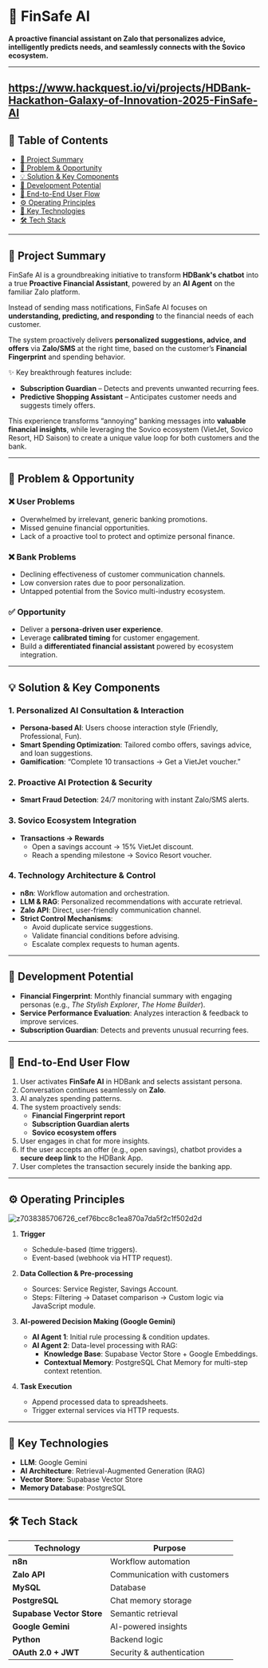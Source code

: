 # 🚀 FinSafe AI  

**A proactive financial assistant on Zalo that personalizes advice, intelligently predicts needs, and seamlessly connects with the Sovico ecosystem.**  

---
## https://www.hackquest.io/vi/projects/HDBank-Hackathon-Galaxy-of-Innovation-2025-FinSafe-AI
## 📑 Table of Contents  
- [📖 Project Summary](#-project-summary)  
- [🚩 Problem & Opportunity](#-problem--opportunity)  
- [💡 Solution & Key Components](#-solution--key-components)  
- [🔮 Development Potential](#-development-potential)  
- [🔄 End-to-End User Flow](#-end-to-end-user-flow)  
- [⚙️ Operating Principles](#️-operating-principles)  
- [🧠 Key Technologies](#-key-technologies)  
- [🛠️ Tech Stack](#️-tech-stack)  

---

## 📖 Project Summary  

FinSafe AI is a groundbreaking initiative to transform **HDBank's chatbot** into a true **Proactive Financial Assistant**, powered by an **AI Agent** on the familiar Zalo platform.  

Instead of sending mass notifications, FinSafe AI focuses on **understanding, predicting, and responding** to the financial needs of each customer.  

The system proactively delivers **personalized suggestions, advice, and offers** via **Zalo/SMS** at the right time, based on the customer’s **Financial Fingerprint** and spending behavior.  

✨ Key breakthrough features include:  
- **Subscription Guardian** – Detects and prevents unwanted recurring fees.  
- **Predictive Shopping Assistant** – Anticipates customer needs and suggests timely offers.  

This experience transforms “annoying” banking messages into **valuable financial insights**, while leveraging the Sovico ecosystem (VietJet, Sovico Resort, HD Saison) to create a unique value loop for both customers and the bank.  

---

## 🚩 Problem & Opportunity  

### ❌ User Problems  
- Overwhelmed by irrelevant, generic banking promotions.  
- Missed genuine financial opportunities.  
- Lack of a proactive tool to protect and optimize personal finance.  

### ❌ Bank Problems  
- Declining effectiveness of customer communication channels.  
- Low conversion rates due to poor personalization.  
- Untapped potential from the Sovico multi-industry ecosystem.  

### ✅ Opportunity  
- Deliver a **persona-driven user experience**.  
- Leverage **calibrated timing** for customer engagement.  
- Build a **differentiated financial assistant** powered by ecosystem integration.  

---

## 💡 Solution & Key Components  

### 1. Personalized AI Consultation & Interaction  
- **Persona-based AI**: Users choose interaction style (Friendly, Professional, Fun).  
- **Smart Spending Optimization**: Tailored combo offers, savings advice, and loan suggestions.  
- **Gamification**: “Complete 10 transactions → Get a VietJet voucher.”  

### 2. Proactive AI Protection & Security  
- **Smart Fraud Detection**: 24/7 monitoring with instant Zalo/SMS alerts.  

### 3. Sovico Ecosystem Integration  
- **Transactions → Rewards**  
  - Open a savings account → 15% VietJet discount.  
  - Reach a spending milestone → Sovico Resort voucher.  

### 4. Technology Architecture & Control  
- **n8n**: Workflow automation and orchestration.  
- **LLM & RAG**: Personalized recommendations with accurate retrieval.  
- **Zalo API**: Direct, user-friendly communication channel.  
- **Strict Control Mechanisms**:  
  - Avoid duplicate service suggestions.  
  - Validate financial conditions before advising.  
  - Escalate complex requests to human agents.  

---

## 🔮 Development Potential  

- **Financial Fingerprint**: Monthly financial summary with engaging personas (e.g., *The Stylish Explorer*, *The Home Builder*).  
- **Service Performance Evaluation**: Analyzes interaction & feedback to improve services.  
- **Subscription Guardian**: Detects and prevents unusual recurring fees.  

---

## 🔄 End-to-End User Flow  

1. User activates **FinSafe AI** in HDBank and selects assistant persona.  
2. Conversation continues seamlessly on **Zalo**.  
3. AI analyzes spending patterns.  
4. The system proactively sends:  
   - **Financial Fingerprint report**  
   - **Subscription Guardian alerts**  
   - **Sovico ecosystem offers**  
5. User engages in chat for more insights.  
6. If the user accepts an offer (e.g., open savings), chatbot provides a **secure deep link** to the HDBank App.  
7. User completes the transaction securely inside the banking app.  

---

## ⚙️ Operating Principles  
![z7038385706726_cef76bcc8c1ea870a7da5f2c1f502d2d](https://github.com/user-attachments/assets/d57598fd-1dce-459d-a423-cd00cdbcae76)

1. **Trigger**  
   - Schedule-based (time triggers).  
   - Event-based (webhook via HTTP request).  

2. **Data Collection & Pre-processing**  
   - Sources: Service Register, Savings Account.  
   - Steps: Filtering → Dataset comparison → Custom logic via JavaScript module.  

3. **AI-powered Decision Making (Google Gemini)**  
   - **AI Agent 1**: Initial rule processing & condition updates.  
   - **AI Agent 2**: Data-level processing with RAG:  
     - **Knowledge Base**: Supabase Vector Store + Google Embeddings.  
     - **Contextual Memory**: PostgreSQL Chat Memory for multi-step context retention.  

4. **Task Execution**  
   - Append processed data to spreadsheets.  
   - Trigger external services via HTTP requests.  

---

## 🧠 Key Technologies  

- **LLM**: Google Gemini  
- **AI Architecture**: Retrieval-Augmented Generation (RAG)  
- **Vector Store**: Supabase Vector Store  
- **Memory Database**: PostgreSQL  

---

## 🛠️ Tech Stack  

| Technology | Purpose |
|------------|---------|
| **n8n** | Workflow automation |
| **Zalo API** | Communication with customers |
| **MySQL** | Database |
| **PostgreSQL** | Chat memory storage |
| **Supabase Vector Store** | Semantic retrieval |
| **Google Gemini** | AI-powered insights |
| **Python** | Backend logic |
| **OAuth 2.0 + JWT** | Security & authentication |
